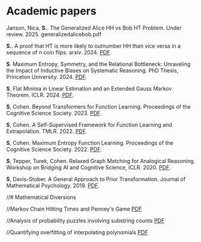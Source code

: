 
# Academic papers

Janson, Nica, **S.**. The Generalized Alice HH vs Bob HT Problem. Under review. 2025.
generalizedalicebob.pdf

**S.**. A proof that HT is more likely to outnumber HH than vice versa in a sequence of n coin flips. arxiv. 2024.
<a href="papers/ProofHHTT.pdf" download>PDF</a>.

**S**. Maximum Entropy, Symmetry, and the Relational Bottleneck: Unraveling the
Impact of Inductive Biases on Systematic Reasoning. PhD Thesis, Princeton University. 2024. <a href="papers/thesis_final.pdf" download>PDF</a>.

**S**. Flat Minima in Linear Estimation and an Extended Gauss Markov Theorem. ICLR. 2024. <a href="papers/ICLR_2024_camera_ready.pdf" download>PDF</a>.

**S**, Cohen. Beyond Transformers for Function Learning. Proceedings of the Cognitive Science Society. 2023. <a href="papers/beyond_transformers_cogsci.pdf" download>PDF</a>.

**S**, Cohen. A Self-Supervised Framework for Function Learning and Extrapolation. TMLR. 2022. <a href="papers/unsupervisedfunctionlearning__tmlr_cameraready.pdf" download>PDF</a>.

**S**, Cohen. Maximum Entropy Function Learning. Proceedings of the Cognitive Science Society. 2022. <a href="papers/MaximumEntropyFunctionLearning.pdf" download>PDF</a>.

**S**, Tepper, Turek, Cohen. Relaxed Graph Matching for Analogical Reasoning. Workshop on Bridging AI and Cognitive Science, ICLR. 2020. <a href="papers/relaxed_graph_iclr.pdf" download>PDF</a>.

**S**, Davis-Stober. A General Approach to Prior Transformation. Journal of Mathematical Psychology. 2019. <a href="papers/prior_transformation.pdf" download>PDF</a>.



//# Mathematical Diversions

//Markov Chain Hitting Times and Penney's Game <a href="misc/hittingtime.pdf" download>PDF</a>

//Analysis of probability puzzles involving substring counts <a href="misc/coin_tossing.pdf" download>PDF</a>

//Quantifying overfitting of interpolating polynomials <a href="misc/lagrange_poly.pdf" download>PDF</a>
